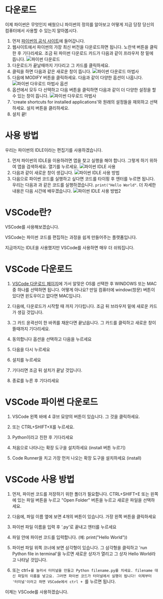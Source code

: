 # 다운로드

이제 파이썬은 무엇인지 배웠으니 파이썬의 정의를 알아보고 어떻게 지금 당장 당신의 컴퓨터에서 사용할 수 있는지 알아봅시다.

1. 먼저 [파이썬의 공식 사이트](https://www.python.org/downloads/)에 들어갑니다.
2. 웹사이트에서 파이썬의 가장 최신 버전을 다운로드하면 됩니다. 노란색 버튼을 클릭한 후 기다리세요. 조금 뒤 파이썬 다운로드 카드가 다음과 같이 프라우저 창 밑에 뜹니다.
   ![파이썬 다운로드](이미지/다운로드.jpg)
3. 다운로드가 끝날때까지 기다리고 그 카드를 클릭하세요.
4. 클릭을 하면 다음과 같은 새로운 창이 뜹니다.
   ![파이썬 다운로드 마법사](이미지/설치.jpg)
5. 다음에 MODIFY 버튼을 클릭하세요. 다음과 같이 다양한 옵션이 나옵니다.
   ![파이썬 다우로드 마법사 옵션](이미지/설치2.jpg)
6. 옵션에서 모두 다 선택하고 다음 버튼을 클릭하면 다음과 같이 더 다양한 설정을 할 수 있는 창이 뜹니다.
   ![파이썬 다우로드 마법사 ](이미지/설치3.jpg)
7. 'create shortcuts for installed applications'와 원래의 설정들을 재외하고 선택하세요. 설치 버튼을 클리하세요.
8. 설치 끝!

# 사용 방법

우리는 파이썬의 IDLE이라는 편집기를 사용하겠습니다.

1. 먼저 파이썬의 IDLE을 이용하려면 앱을 찾고 실행을 해야 합니다. 그렇게 하기 위하여 앱을 검색하세요. 열기를 누르세요.
   ![파이썬 IDLE 사용](이미지/idle.jpg)
2. 다음과 같이 새로운 창이 생깁니다.
   ![파이썬 IDLE 사용 방법](이미지/idle2.jpg)
3. 다음으로 파이썬 코드를 실행하고 싶다면 코드를 타이핑 후 엔터를 누르면 됩니다. 우리는 다음과 과 같은 코드를 실행하겠습니다. `print("Hello World"`. 더 자세한 내용은 다음 시간에 배우겠습니다.
   ![파이썬 IDLE 사용 방법2](이미지/idle3.jpg)

# VSCode란?

VSCode를 사용해보겠습니다.

VSCode는 파이썬 코드를 편집하는 과정을 쉽게 만들어주는 플랫폼입니다.

지금까지는 IDLE을 사용했지만 VSCode를 사용하면 매우 더 쉬워집니다.

# VSCode 다운로드

1. [VSCode 다운로드 페이지](https://code.visualstudio.com/download)에 가서 알맞은 OS를 선택한 후 WINDOWS 또는 MAC 중 하나를 선택하면 됩니다. 어떻게 아나요? 만일 컴퓨터에 window(창문) 버튼이 있다면 윈도우이고 없다면 MAC입니다.

2. 다음에, 다운로드가 시작할 때 까지 기다립니다. 조금 뒤 브라우저 밑에 새로운 카드가 생길 것입니다.

3. 그 카드 윤곽선이 한 바퀴를 채운다면 끝났읍니다. 그 카드를 클릭하고 새로운 창이 뜰때까지 기다리세요.

4. 동의합니다 옵션을 선택하고 다음을 누르세요

5. 다음을 다시 누르세요

6. 설치를 누르세요

7. 기다리면 조금 뒤 설치가 끝날 것입니다.

8. 종료를 누른 후 기다리세요

# VSCode 파이썬 다운로드

1. VSCode 왼쪽 바에 4 큐브 묘양의 버튼이 있습니다. 그 것을 클릭하세요.

2. 또는 CTRL+SHIFT+X를 누르세요.

3. Python이라고 친한 후 기다리세요

4. 처음으로 나타나는 확장 도구을 설치하세요 (install 버튼 누르기)

5. Code Runner을 치고 가장 먼저 나오는 확장 도구을 설치하세요 (install)

# VSCode 사용 방법

1. 먼저, 파이썬 코드를 저장하기 위한 폴더가 필요합니다. CTRL+SHIFT+E 또는 왼쪽에 있는 파일 버튼을 누르고 "Open Folder" 버튼을 누르고 새로운 파일을 선택하세요.

2. 다음에, 파일 이름 옆에 보면 4개의 버튼이 있습니다. 가장 왼쪽 버튼을 클릭하세요

3. 파이썬 파일 이름을 입력 후 '.py'로 끝내고 엔터를 누르세요

4. 파일 안에 파이썬 코드를 입력합니다. (예: print("Hello World"))

5. 파이썬 파일 위쪽 코너에 보면 삼각형이 있습니다. 그 삼각형을 클릭하고 'run Python file in terminal'을 누르면 새로운 상자가 열리고 그 상자 Hello World라고 나타날 것입니다.

6. 또는 ctrl+`를 눌러서 터미널을 만들고 Python filename.py를 치세요. filename 대신 파일의 이름을 넣고요. 그러면 파이썬 코드가 터미널에서 실행이 됩니다! 이제부터 '터미널'이라고 하면 VSCode에서 ctrl + `를 누르면 됩니다.

이제는 VSCode를 사용하겠습니다.
